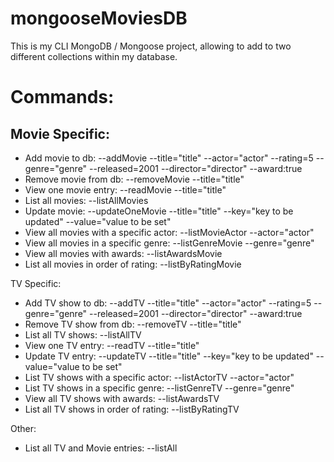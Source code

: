 # mongooseMoviesDB

This is my CLI MongoDB / Mongoose project, allowing to add to two different collections within my database.

# Commands:
## Movie Specific:
- Add movie to db: --addMovie --title="title" --actor="actor" --rating=5 --genre="genre" --released=2001 --director="director" --award:true
- Remove movie from db: --removeMovie --title="title"
- View one movie entry: --readMovie --title="title"
- List all movies: --listAllMovies
- Update movie: --updateOneMovie --title="title" --key="key to be updated" --value="value to be set"
- View all movies with a specific actor: --listMovieActor --actor="actor"
- View all movies in a specific genre: --listGenreMovie --genre="genre"
- View all movies with awards: --listAwardsMovie
- List all movies in order of rating: --listByRatingMovie 

TV Specific:
- Add TV show to db: --addTV --title="title" --actor="actor" --rating=5 --genre="genre" --released=2001 --director="director" --award:true
- Remove TV show from db: --removeTV --title="title"
- List all TV shows: --listAllTV
- View one TV entry: --readTV --title="title"
- Update TV entry: --updateTV --title="title" --key="key to be updated" --value="value to be set"
- List TV shows with a specific actor: --listActorTV --actor="actor"
- List TV shows in a specific genre: --listGenreTV --genre="genre"
- View all TV shows with awards: --listAwardsTV 
- List all TV shows in order of rating: --listByRatingTV

Other: 
- List all TV and Movie entries: --listAll


